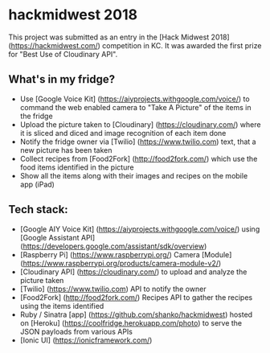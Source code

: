 # hackmidwest 2018

This project was submitted as an entry in the [Hack Midwest 2018] (https://hackmidwest.com/) competition in KC. It was awarded the first prize for "Best Use of Cloudinary API".

## What's in my fridge?
- Use [Google Voice Kit] (https://aiyprojects.withgoogle.com/voice/) to command the web enabled camera to "Take A Picture" of the items in the fridge
- Upload the picture taken to [Cloudinary] (https://cloudinary.com/) where it is sliced and diced and image recognition of each item done
- Notify the fridge owner via [Twilio] (https://www.twilio.com) text, that a new picture has been taken
- Collect recipes from [Food2Fork] (http://food2fork.com/) which use the food items identified in the picture
- Show all the items along with their images and recipes on the mobile app (iPad)

## Tech stack:
- [Google AIY Voice Kit] (https://aiyprojects.withgoogle.com/voice/) using [Google Assistant API] (https://developers.google.com/assistant/sdk/overview)
- [Raspberry Pi] (https://www.raspberrypi.org/) Camera [Module] (https://www.raspberrypi.org/products/camera-module-v2/)
- [Cloudinary API] (https://cloudinary.com/) to upload and analyze the picture taken
- [Twilio] (https://www.twilio.com) API to notify the owner
- [Food2Fork] (http://food2fork.com/)  Recipes API to gather the recipes using the items identified
- Ruby / Sinatra [app] (https://github.com/shanko/hackmidwest) hosted on [Heroku] (https://coolfridge.herokuapp.com/photo) to serve the JSON payloads from various APIs
- [Ionic UI] (https://ionicframework.com/)

